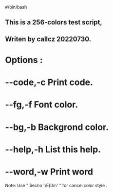 #/bin/bash
## This is a 256-colors test script,
## Writen by callcz 20220730.
#  Options :
#    --code,-c	Print code.
#    --fg,-f	Font color.
#    --bg,-b	Backgrond color.
#    --help,-h	List this help.
#    --word,-w	Print word
  Note: Use " $echo '\E[0m' " for cancel color style .

